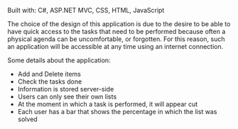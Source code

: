 Built with: C#, ASP.NET MVC, CSS, HTML, JavaScript

The choice of the design of this application is due to the desire to be able to have quick access to the tasks that need to be performed because often a physical agenda can be uncomfortable, or forgotten. For this reason, such an application will be accessible at any time using an internet connection.

Some details about the application: 
- Add and Delete items
- Check the tasks done
- Information is stored server-side
- Users can only see their own lists
- At the moment in which a task is performed, it will appear cut
- Each user has a bar that shows the percentage in which the list was solved
